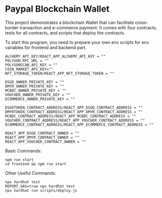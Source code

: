 # Paypal Blockchain Wallet

This project demonstrates a blockchain Wallet that can facilitate cross-border transaction and e-commerce payment. It comes with four contracts, tests for all contracts, and scripts that deploy the contracts.

To start this program, you need to prepare your own env scripts for env variables for frontend and backend part.

```
ALCHEMY_API_KEY/REACT_APP_ALCHEMY_API_KEY = ""
POLYGON_RPC_URL = ""
POLYGONSCAN_API_KEY = ""
COIN_MARKET_API_KEY=""
NFT_STORAGE_TOKEN/REACT_APP_NFT_STORAGE_TOKEN = ""

DSGD_OWNER_PRIVATE_KEY = ""
DMYR_OWNER_PRIVATE_KEY = ""
MCBDC_OWNER_PRIVATE_KEY = ""
VOUCHER_OWNER_PRIVATE_KEY = ""
ECOMMERCE_OWNER_PRIVATE_KEY = ""

DSGDTOKEN_CONTRACT_ADDRESS/REACT_APP_DSGD_CONTRACT_ADDRESS = ""
DMYRTOKEN_CONTRACT_ADDRESS/REACT_APP_DMYR_CONTRACT_ADDRESS = ""
MCBDC_CONTRACT_ADDRESS/REACT_APP_MCBDC_CONTRACT_ADDRESS = ""
VOUCHER_CONTRACT_ADDRESS/REACT_APP_VOUCHER_CONTRACT_ADDRESS = ""
ECOMMERCE_CONTRACT_ADDRESS/REACT_APP_ECOMMERCE_CONTRACT_ADDRESS = ""

REACT_APP_DSGD_CONTRACT_OWNER = ""
REACT_APP_DMYR_CONTRACT_OWNER = ""
REACT_APP_VOUCHER_CONTRACT_OWNER = ""

```
Basic Commands:

```shell
npm run start
cd frontend && npm run start
```
Other Useful Commands:
```shell
npx hardhat test
REPORT_GAS=true npx hardhat test
npx hardhat run scripts/deploy.js
```
